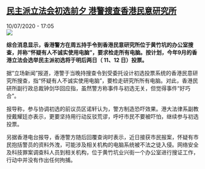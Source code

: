 <!--1594396584000-->
[民主派立法会初选前夕 港警搜查香港民意研究所](http://www.rfi.fr//cn/%E6%B8%AF%E6%BE%B3%E5%8F%B0/20200710-%E6%B0%91%E4%B8%BB%E6%B4%BE%E7%AB%8B%E6%B3%95%E4%BC%9A%E5%88%9D%E9%80%89%E5%89%8D%E5%A4%95-%E6%B8%AF%E8%AD%A6%E6%90%9C%E6%9F%A5%E9%A6%99%E6%B8%AF%E6%B0%91%E7%A0%94%E6%89%80)
------

<div>10/07/2020 - 17:05</div><img src="https://s.rfi.fr/media/display/98df3b12-c2bd-11ea-9172-005056a98db9/w:310/p:16x9/EckMkcOUcAA8fKS.jpg"><p><strong>综合消息显示，香港警方在周五持手令到香港民意研究所位于黄竹坑的办公室搜查，并称“怀疑有人不诚实使用电脑”，要求检走所有电脑。按计划，今年9月的香港立法会选举民主派初选将于明后两日（ 11、12 日）投票。</strong></p><div class="t-content__body u-clearfix"><div class="m-interstitial"></div><p>据“立场新闻”报道，港警于当晚持搜查令到受委托设计初选投票系统的香港民意研究所搜查，指“怀疑有人不诚实使用电脑”，要检走研究所所有电脑。对此，香港民研所副行政总裁钟剑华回应指，虽然警方称事件与初选无关，但觉得事件“好巧合”。</p><p>报导称，参与协调初选的前议员区诺轩认为，警方制造恐吓效果。港大法律系副教授戴耀廷亦表示，更要坚持用行动反驳荒谬，呼吁市民不要被吓怕，继续参与初选投票。</p><p>另据香港电台报导，香港警方随后回覆查询时表示，近日接获市民报案，怀疑有市民抱括警员的资料外洩，可能涉及相关机构的电脑系统被不法之徒入侵。网络安全及科技罪案调查科人员到相关机构，位于黄竹坑业兴街一个办公室进行搜证工作，行动中并没有作出任何拘捕。</p><div class="o-self-promo o-self-promo--nl o-self-promo--hidden" data-selfpromo-newsletter></div><div class="o-self-promo o-self-promo--app o-self-promo--hidden" data-selfpromo-app></div></div>
